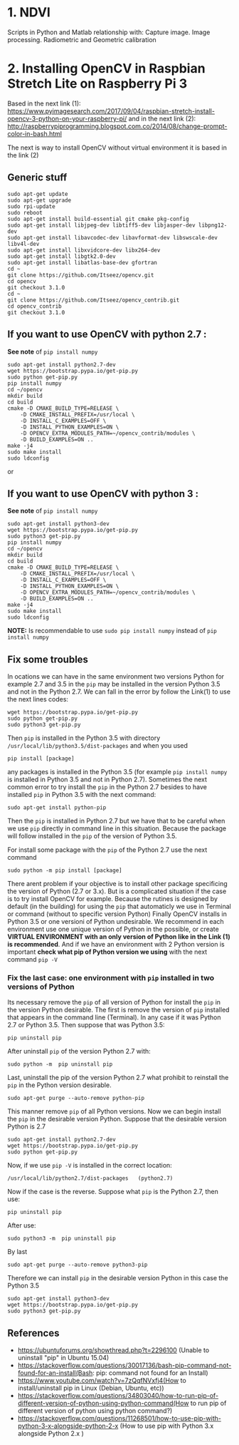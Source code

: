 # 1. NDVI

Scripts in Python and Matlab relationship with:
Capture image.
Image processing.
Radiometric and Geometric calibration


# 2. Installing OpenCV in Raspbian Stretch Lite on Raspberry Pi 3

Based in the next link (1): https://www.pyimagesearch.com/2017/09/04/raspbian-stretch-install-opencv-3-python-on-your-raspberry-pi/
and in the next link (2): http://raspberrypiprogramming.blogspot.com.co/2014/08/change-prompt-color-in-bash.html

The next is way to install OpenCV without virtual environment it is based in the link (2)

## Generic stuff

```
sudo apt-get update
sudo apt-get upgrade
sudo rpi-update
sudo reboot
sudo apt-get install build-essential git cmake pkg-config
sudo apt-get install libjpeg-dev libtiff5-dev libjasper-dev libpng12-dev
sudo apt-get install libavcodec-dev libavformat-dev libswscale-dev libv4l-dev
sudo apt-get install libxvidcore-dev libx264-dev
sudo apt-get install libgtk2.0-dev
sudo apt-get install libatlas-base-dev gfortran
cd ~
git clone https://github.com/Itseez/opencv.git
cd opencv
git checkout 3.1.0
cd ~
git clone https://github.com/Itseez/opencv_contrib.git
cd opencv_contrib
git checkout 3.1.0
```

## If you want to use OpenCV with python 2.7 :
**See note** of `pip install numpy`
```
sudo apt-get install python2.7-dev
wget https://bootstrap.pypa.io/get-pip.py
sudo python get-pip.py
pip install numpy
cd ~/opencv
mkdir build
cd build
cmake -D CMAKE_BUILD_TYPE=RELEASE \
    -D CMAKE_INSTALL_PREFIX=/usr/local \
    -D INSTALL_C_EXAMPLES=OFF \
    -D INSTALL_PYTHON_EXAMPLES=ON \
    -D OPENCV_EXTRA_MODULES_PATH=~/opencv_contrib/modules \
    -D BUILD_EXAMPLES=ON ..
make -j4
sudo make install
sudo ldconfig
```

or 

## If you want to use OpenCV with python 3 :
**See note** of `pip install numpy`
```
sudo apt-get install python3-dev
wget https://bootstrap.pypa.io/get-pip.py
sudo python3 get-pip.py
pip install numpy 
cd ~/opencv
mkdir build
cd build
cmake -D CMAKE_BUILD_TYPE=RELEASE \
    -D CMAKE_INSTALL_PREFIX=/usr/local \
    -D INSTALL_C_EXAMPLES=OFF \
    -D INSTALL_PYTHON_EXAMPLES=ON \
    -D OPENCV_EXTRA_MODULES_PATH=~/opencv_contrib/modules \
    -D BUILD_EXAMPLES=ON ..
make -j4
sudo make install
sudo ldconfig
```

**NOTE:** Is recommendable to use `sudo pip install numpy` instead of `pip install numpy` 

## Fix some troubles
In ocations we can have in the same environment two versions Python for example 2.7 and 3.5 in the `pip` may be installed in the version Python 3.5 and not in the Python 2.7. We can fall in the error by follow the Link(1) to use the next lines codes:

```
wget https://bootstrap.pypa.io/get-pip.py
sudo python get-pip.py
sudo python3 get-pip.py
```

Then `pip` is installed in the Python 3.5 with directory `/usr/local/lib/python3.5/dist-packages` and when you used 
```
pip install [package]
```
any packages is installed in the Python 3.5 (for example `pip install numpy` is installed in Python 3.5 and not in Python 2.7). Sometimes the next common error to try install the `pip` in the Python 2.7 besides to have installed `pip` in Python 3.5 with the next command:
```
sudo apt-get install python-pip
```
Then the `pip` is installed in Python 2.7 but we have that to be careful when we use `pip` directly in command line in this situation. Because the package will follow installed in the `pip` of the version of Python 3.5. 

For install some package with the `pip` of the Python 2.7 use the next command 
```
sudo python -m pip install [package]
```
There arent problem if your objective is to install other package specificing the version of Python (2.7 or 3.x). But is a complicated situation if the case is to try install OpenCV for example. Because the rutines is designed by default (in the building) for using the `pip` that automaticly we use in Terminal or command (without to specific version Python) Finally OpenCV installs in Python 3.5 or one versioni of Python undesirable. We recommend in each environment use one unique version of Python in the possible, or create **VIRTUAL ENVIRONMENT with an only version of Python like in the Link (1) is recommended**. And if we have an environment with 2 Python version is important **check what pip of Python version we using** with the next command `pip -V`

### Fix the last case: one environment with `pip` installed in two versions of Python 

Its necessary remove the `pip` of all version of Python for install the `pip` in the version Python desirable. The first is remove the version of `pip` installed that appears in the command line (Terminal). In any case if it was Python 2.7 or Python 3.5. Then suppose that was Python 3.5:
```
pip uninstall pip
```
After uninstall `pip` of the version Python 2.7 with:
```
sudo python -m  pip uninstall pip
```
Last, uninstall the pip of the version Python 2.7 what prohibit to reinstall the `pip` in the Python version desirable. 
```
sudo apt-get purge --auto-remove python-pip
```
This manner remove `pip` of all Python versions. Now we can begin install the `pip` in the desirable version Python. Suppose that the desirable version Python is 2.7
```
sudo apt-get install python2.7-dev
wget https://bootstrap.pypa.io/get-pip.py
sudo python get-pip.py
```
Now, if we use `pip -V` is installed in the correct location:
```
/usr/local/lib/python2.7/dist-packages   (python2.7)
```

Now if the case is the reverse. Suppose what `pip` is the Python 2.7, then use:
```
pip uninstall pip
```
After use:
```
sudo python3 -m  pip uninstall pip
```
By last
```
sudo apt-get purge --auto-remove python3-pip
```
Therefore we can install `pip` in the desirable version Python in this case the Python 3.5

```
sudo apt-get install python3-dev
wget https://bootstrap.pypa.io/get-pip.py
sudo python3 get-pip.py
```

## References
- https://ubuntuforums.org/showthread.php?t=2296100 (Unable to uninstall "pip" in Ubuntu 15.04)
- https://stackoverflow.com/questions/30017136/bash-pip-command-not-found-for-an-install(Bash: pip: command not found for an Install)
- https://www.youtube.com/watch?v=7zQqfNVxfj4(How to install/uninstall pip in Linux (Debian, Ubuntu, etc))
- https://stackoverflow.com/questions/34803040/how-to-run-pip-of-different-version-of-python-using-python-command(How to run pip of different version of python using python command?)
- https://stackoverflow.com/questions/11268501/how-to-use-pip-with-python-3-x-alongside-python-2-x (How to use pip with Python 3.x alongside Python 2.x
)
